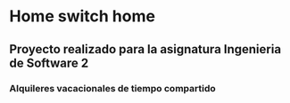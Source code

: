 # Home switch home
## Proyecto realizado para la asignatura Ingenieria de Software 2
### Alquileres vacacionales de tiempo compartido
